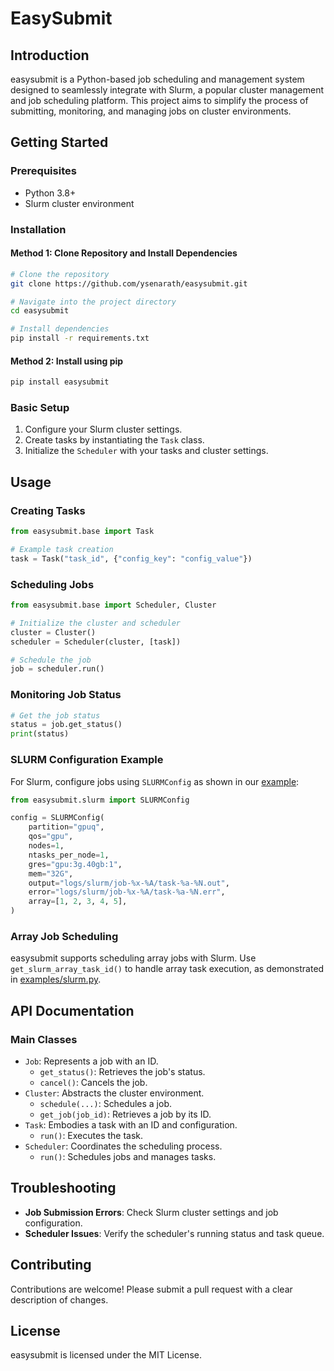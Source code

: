 # EasySubmit

## Introduction
easysubmit is a Python-based job scheduling and management system designed to seamlessly integrate with Slurm, a popular cluster management and job scheduling platform. This project aims to simplify the process of submitting, monitoring, and managing jobs on cluster environments.

## Getting Started
### Prerequisites
- Python 3.8+
- Slurm cluster environment

### Installation
#### Method 1: Clone Repository and Install Dependencies
```bash
# Clone the repository
git clone https://github.com/ysenarath/easysubmit.git

# Navigate into the project directory
cd easysubmit

# Install dependencies
pip install -r requirements.txt
```

#### Method 2: Install using pip
```bash
pip install easysubmit
```

### Basic Setup
1. Configure your Slurm cluster settings.
2. Create tasks by instantiating the `Task` class.
3. Initialize the `Scheduler` with your tasks and cluster settings.

## Usage
### Creating Tasks
```python
from easysubmit.base import Task

# Example task creation
task = Task("task_id", {"config_key": "config_value"})
```

### Scheduling Jobs
```python
from easysubmit.base import Scheduler, Cluster

# Initialize the cluster and scheduler
cluster = Cluster()
scheduler = Scheduler(cluster, [task])

# Schedule the job
job = scheduler.run()
```

### Monitoring Job Status
```python
# Get the job status
status = job.get_status()
print(status)
```

### SLURM Configuration Example
For Slurm, configure jobs using `SLURMConfig` as shown in our [example](examples/slurm.py):
```python
from easysubmit.slurm import SLURMConfig

config = SLURMConfig(
    partition="gpuq",  
    qos="gpu",
    nodes=1,
    ntasks_per_node=1,
    gres="gpu:3g.40gb:1",
    mem="32G",
    output="logs/slurm/job-%x-%A/task-%a-%N.out",
    error="logs/slurm/job-%x-%A/task-%a-%N.err",
    array=[1, 2, 3, 4, 5],
)
```

### Array Job Scheduling
easysubmit supports scheduling array jobs with Slurm. Use `get_slurm_array_task_id()` to handle array task execution, as demonstrated in [examples/slurm.py](examples/slurm.py).

## API Documentation
### Main Classes
- `Job`: Represents a job with an ID.
  - `get_status()`: Retrieves the job's status.
  - `cancel()`: Cancels the job.
- `Cluster`: Abstracts the cluster environment.
  - `schedule(...)`: Schedules a job.
  - `get_job(job_id)`: Retrieves a job by its ID.
- `Task`: Embodies a task with an ID and configuration.
  - `run()`: Executes the task.
- `Scheduler`: Coordinates the scheduling process.
  - `run()`: Schedules jobs and manages tasks.

## Troubleshooting
- **Job Submission Errors**: Check Slurm cluster settings and job configuration.
- **Scheduler Issues**: Verify the scheduler's running status and task queue.

## Contributing
Contributions are welcome! Please submit a pull request with a clear description of changes.

## License
easysubmit is licensed under the MIT License.
